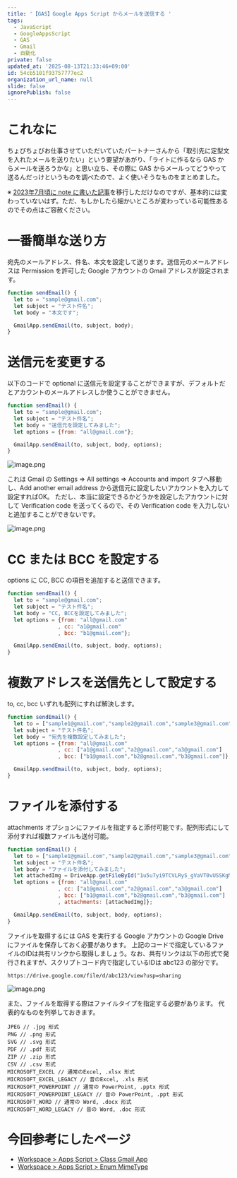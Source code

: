 ```yaml
---
title: '【GAS】Google Apps Script からメールを送信する '
tags:
  - JavaScript
  - GoogleAppsScript
  - GAS
  - Gmail
  - 自動化
private: false
updated_at: '2025-08-13T21:33:46+09:00'
id: 54cb5101f93757777ec2
organization_url_name: null
slide: false
ignorePublish: false
---
```

# これなに

ちょびちょびお仕事させていただいていたパートナーさんから「取引先に定型文を入れたメールを送りたい」という要望があがり、「ライトに作るなら GAS からメールを送ろうかな」と思い立ち、その際に GAS からメールってどうやって送るんだっけというものを調べたので、よく使いそうなものをまとめました。

※ [2023年7月頃に note に書いた記事](https://note.com/su3_hokkaido/n/n6213a6dec475)を移行しただけなのですが、基本的には変わっていないはず。ただ、もしかしたら細かいところが変わっている可能性あるのでその点はご容赦ください。

# 一番簡単な送り方

宛先のメールアドレス、件名、本文を設定して送ります。送信元のメールアドレスは Permission を許可した Google アカウントの Gmail アドレスが設定されます。

```js
function sendEmail() {
  let to = "sample@gmail.com";
  let subject = "テスト件名";
  let body = "本文です";

  GmailApp.sendEmail(to, subject, body);
}
```

# 送信元を変更する

以下のコードで optional に送信元を設定することができますが、デフォルトだとアカウントのメールアドレスしか使うことができません。

```js
function sendEmail() {
  let to = "sample@gmail.com";
  let subject = "テスト件名";
  let body = "送信元を設定してみました";
  let options = {from: "all@gmail.com"};

  GmailApp.sendEmail(to, subject, body, options);
}
```

![image.png](https://qiita-image-store.s3.ap-northeast-1.amazonaws.com/0/2819748/c23edcf6-e7e6-4cc4-b3d5-ae45aeb24b2f.png)

これは Gmail の Settings => All settings => Accounts and import タブへ移動し、Add another email address から送信元に設定したいアカウントを入力して設定すればOK。
ただし、本当に設定できるかどうかを設定したアカウントに対して Verification code を送ってくるので、その Verification code を入力しないと追加することができないです。

![image.png](https://qiita-image-store.s3.ap-northeast-1.amazonaws.com/0/2819748/86288775-5248-433e-89dd-da194303ba65.png)

# CC または BCC を設定する

options に CC, BCC の項目を追加すると送信できます。

```js
function sendEmail() {
  let to = "sample@gmail.com";
  let subject = "テスト件名";
  let body = "CC, BCCを設定してみました";
  let options = {from: "all@gmail.com"
                , cc: "a1@gmail.com"
                , bcc: "b1@gmail.com"};

  GmailApp.sendEmail(to, subject, body, options);
}
```

# 複数アドレスを送信先として設定する

to, cc, bcc いずれも配列にすれば解決します。

```js
function sendEmail() {
  let to = ["sample1@gmail.com","sample2@gmail.com","sample3@gmail.com"];
  let subject = "テスト件名";
  let body = "宛先を複数設定してみました";
  let options = {from: "all@gmail.com"
                , cc: ["a1@gmail.com","a2@gmail.com","a3@gmail.com"]
                , bcc: ["b1@gmail.com","b2@gmail.com","b3@gmail.com"]};

  GmailApp.sendEmail(to, subject, body, options);
}
```

# ファイルを添付する

attachments オプションにファイルを指定すると添付可能です。配列形式にして添付すれば複数ファイルも送付可能。

```js
function sendEmail() {
  let to = ["sample1@gmail.com","sample2@gmail.com","sample3@gmail.com"];
  let subject = "テスト件名";
  let body = "ファイルを添付してみました";
  let attachedImg = DriveApp.getFileById("1u5u7yi9TCVLRyS_gVaVT0vUSSKgMfgty").getAs(MimeType.PNG);
  let options = {from: "all@gmail.com"
                , cc: ["a1@gmail.com","a2@gmail.com","a3@gmail.com"]
                , bcc: ["b1@gmail.com","b2@gmail.com","b3@gmail.com"]
                , attachments: [attachedImg]};

  GmailApp.sendEmail(to, subject, body, options);
}
```

ファイルを取得するには GAS を実行する Google アカウントの Google Drive にファイルを保存しておく必要があります。 上記のコードで指定しているファイルのIDは共有リンクから取得しましょう。なお、共有リンクは以下の形式で発行されますが、スクリプトコード内で指定しているIDは abc123 の部分です。

`https://drive.google.com/file/d/abc123/view?usp=sharing`

![image.png](https://qiita-image-store.s3.ap-northeast-1.amazonaws.com/0/2819748/4ecc92ec-a00e-4ab6-b950-98dcf72d755a.png)

また、ファイルを取得する際はファイルタイプを指定する必要があります。
代表的なものを列挙しておきます。

```text
JPEG // .jpg 形式
PNG // .png 形式
SVG // .svg 形式
PDF // .pdf 形式
ZIP // .zip 形式
CSV // .csv 形式
MICROSOFT_EXCEL // 通常のExcel, .xlsx 形式
MICROSOFT_EXCEL_LEGACY // 昔のExcel, .xls 形式
MICROSOFT_POWERPOINT // 通常の PowerPoint, .pptx 形式
MICROSOFT_POWERPOINT_LEGACY // 昔の PowerPoint, .ppt 形式
MICROSOFT_WORD // 通常の Word, .docx 形式
MICROSOFT_WORD_LEGACY // 昔の Word, .doc 形式
```

# 今回参考にしたページ

- [Workspace > Apps Script > Class Gmail App](https://developers.google.com/apps-script/reference/gmail/gmail-app)
- [Workspace > Apps Script > Enum MimeType](https://developers.google.com/apps-script/reference/base/mime-type)
